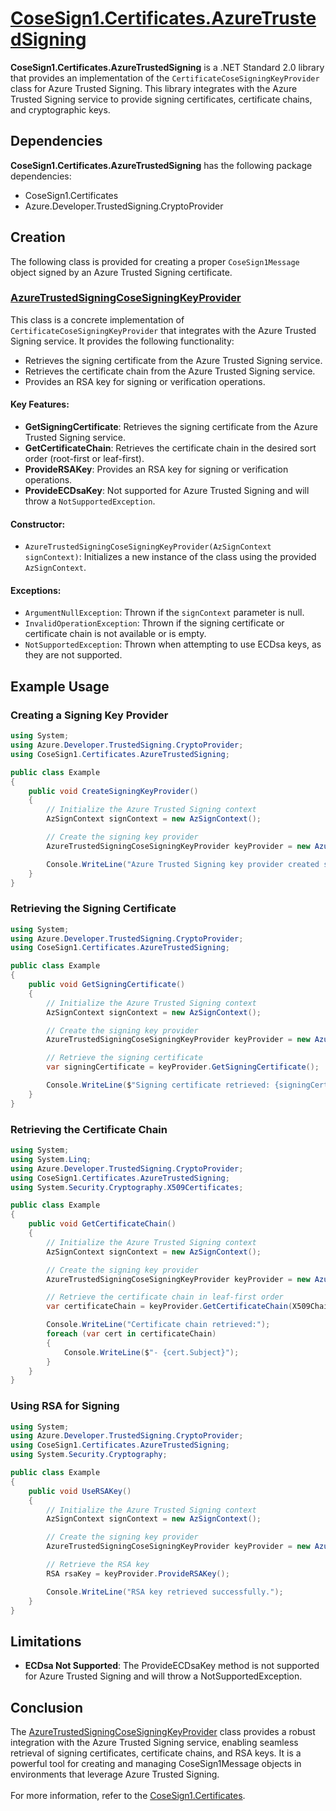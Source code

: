 # [CoseSign1.Certificates.AzureTrustedSigning](https://github.com/microsoft/CoseSignTool/tree/main/CoseSign1.Certificates.AzureTrustedSigning)  

**CoseSign1.Certificates.AzureTrustedSigning** is a .NET Standard 2.0 library that provides an implementation of the `CertificateCoseSigningKeyProvider` class for Azure Trusted Signing. This library integrates with the Azure Trusted Signing service to provide signing certificates, certificate chains, and cryptographic keys.  

## Dependencies  
**CoseSign1.Certificates.AzureTrustedSigning** has the following package dependencies:  
* CoseSign1.Certificates
* Azure.Developer.TrustedSigning.CryptoProvider  

## Creation  
The following class is provided for creating a proper `CoseSign1Message` object signed by an Azure Trusted Signing certificate.  

### [AzureTrustedSigningCoseSigningKeyProvider](https://github.com/microsoft/CoseSignTool/blob/main/CoseSign1.Certificates.AzureTrustedSigning/AzureTrustedSigningCoseSigningKeyProvider.cs)  
This class is a concrete implementation of `CertificateCoseSigningKeyProvider` that integrates with the Azure Trusted Signing service. It provides the following functionality:  
* Retrieves the signing certificate from the Azure Trusted Signing service.  
* Retrieves the certificate chain from the Azure Trusted Signing service.  
* Provides an RSA key for signing or verification operations.  

#### Key Features:  
- **GetSigningCertificate**: Retrieves the signing certificate from the Azure Trusted Signing service.  
- **GetCertificateChain**: Retrieves the certificate chain in the desired sort order (root-first or leaf-first).  
- **ProvideRSAKey**: Provides an RSA key for signing or verification operations.  
- **ProvideECDsaKey**: Not supported for Azure Trusted Signing and will throw a `NotSupportedException`.  

#### Constructor:  
- `AzureTrustedSigningCoseSigningKeyProvider(AzSignContext signContext)`: Initializes a new instance of the class using the provided `AzSignContext`.  
#### Exceptions:  
- `ArgumentNullException`: Thrown if the `signContext` parameter is null.  
- `InvalidOperationException`: Thrown if the signing certificate or certificate chain is not available or is empty.  
- `NotSupportedException`: Thrown when attempting to use ECDsa keys, as they are not supported.  

## Example Usage
### Creating a Signing Key Provider
```csharp
using System;
using Azure.Developer.TrustedSigning.CryptoProvider;
using CoseSign1.Certificates.AzureTrustedSigning;

public class Example
{
    public void CreateSigningKeyProvider()
    {
        // Initialize the Azure Trusted Signing context
        AzSignContext signContext = new AzSignContext();

        // Create the signing key provider
        AzureTrustedSigningCoseSigningKeyProvider keyProvider = new AzureTrustedSigningCoseSigningKeyProvider(signContext);

        Console.WriteLine("Azure Trusted Signing key provider created successfully.");
    }
}
```
### Retrieving the Signing Certificate
```csharp
using System;
using Azure.Developer.TrustedSigning.CryptoProvider;
using CoseSign1.Certificates.AzureTrustedSigning;

public class Example
{
    public void GetSigningCertificate()
    {
        // Initialize the Azure Trusted Signing context
        AzSignContext signContext = new AzSignContext();

        // Create the signing key provider
        AzureTrustedSigningCoseSigningKeyProvider keyProvider = new AzureTrustedSigningCoseSigningKeyProvider(signContext);

        // Retrieve the signing certificate
        var signingCertificate = keyProvider.GetSigningCertificate();

        Console.WriteLine($"Signing certificate retrieved: {signingCertificate.Subject}");
    }
}
```
### Retrieving the Certificate Chain
```csharp
using System;
using System.Linq;
using Azure.Developer.TrustedSigning.CryptoProvider;
using CoseSign1.Certificates.AzureTrustedSigning;
using System.Security.Cryptography.X509Certificates;

public class Example
{
    public void GetCertificateChain()
    {
        // Initialize the Azure Trusted Signing context
        AzSignContext signContext = new AzSignContext();

        // Create the signing key provider
        AzureTrustedSigningCoseSigningKeyProvider keyProvider = new AzureTrustedSigningCoseSigningKeyProvider(signContext);

        // Retrieve the certificate chain in leaf-first order
        var certificateChain = keyProvider.GetCertificateChain(X509ChainSortOrder.LeafFirst).ToList();

        Console.WriteLine("Certificate chain retrieved:");
        foreach (var cert in certificateChain)
        {
            Console.WriteLine($"- {cert.Subject}");
        }
    }
}
```
### Using RSA for Signing
```csharp
using System;
using Azure.Developer.TrustedSigning.CryptoProvider;
using CoseSign1.Certificates.AzureTrustedSigning;
using System.Security.Cryptography;

public class Example
{
    public void UseRSAKey()
    {
        // Initialize the Azure Trusted Signing context
        AzSignContext signContext = new AzSignContext();

        // Create the signing key provider
        AzureTrustedSigningCoseSigningKeyProvider keyProvider = new AzureTrustedSigningCoseSigningKeyProvider(signContext);

        // Retrieve the RSA key
        RSA rsaKey = keyProvider.ProvideRSAKey();

        Console.WriteLine("RSA key retrieved successfully.");
    }
}
```
## Limitations
- <b>ECDsa Not Supported</b>: The ProvideECDsaKey method is not supported for Azure Trusted Signing and will throw a NotSupportedException.
## Conclusion
The [AzureTrustedSigningCoseSigningKeyProvider](https://github.com/microsoft/CoseSignTool/blob/main/CoseSign1.Certificates.AzureTrustedSigning/AzureTrustedSigningCoseSigningKeyProvider.cs) class provides a robust integration with the Azure Trusted Signing service, enabling seamless retrieval of signing certificates, certificate chains, and RSA keys. It is a powerful tool for creating and managing CoseSign1Message objects in environments that leverage Azure Trusted Signing.
<br/>
<br/>
For more information, refer to the [CoseSign1.Certificates](https://github.com/microsoft/CoseSignTool/blob/main/docs/CoseSign1.Certificates.md).